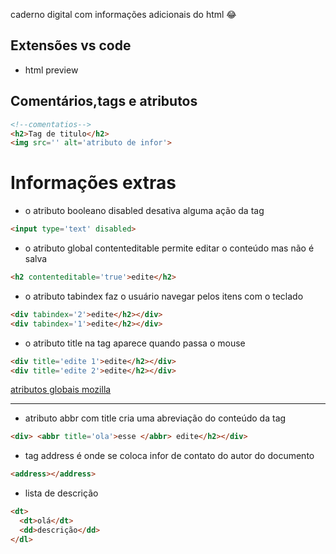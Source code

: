 caderno digital com informações adicionais do html 😂

## Extensões vs code
- html preview

## Comentários,tags e atributos
~~~HTML
<!--comentatios-->
<h2>Tag de titulo</h2>
<img src='' alt='atributo de infor'> 
~~~

# Informações extras
- o atributo booleano disabled desativa alguma ação da tag
~~~html
<input type='text' disabled>
~~~
- o atributo global contenteditable permite editar o conteúdo mas não é salva
~~~html
<h2 contenteditable='true'>edite</h2>
~~~
- o atributo tabindex faz o usuário navegar pelos itens com o teclado
~~~html
<div tabindex='2'>edite</h2></div>
<div tabindex='1'>edite</h2></div>
~~~
- o atributo title na tag aparece quando passa o mouse
~~~html
<div title='edite 1'>edite</h2></div>
<div title='edite 2'>edite</h2></div>
~~~
[atributos globais mozilla](https://developer.mozilla.org/pt-BR/docs/Web/HTML/Global_attributes)

---
- atributo abbr com title cria uma abreviação do conteúdo da tag
~~~html
<div> <abbr title='ola'>esse </abbr> edite</h2></div>

~~~
- tag address é onde se coloca infor de contato do autor do documento
~~~html
<address></address>
~~~
- lista de descrição
~~~html
<dt>
  <dt>olá</dt>
  <dd>descrição</dd>
</dl>
~~~
